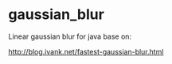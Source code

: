 # gaussian_blur

Linear gaussian blur for java base on:

http://blog.ivank.net/fastest-gaussian-blur.html
